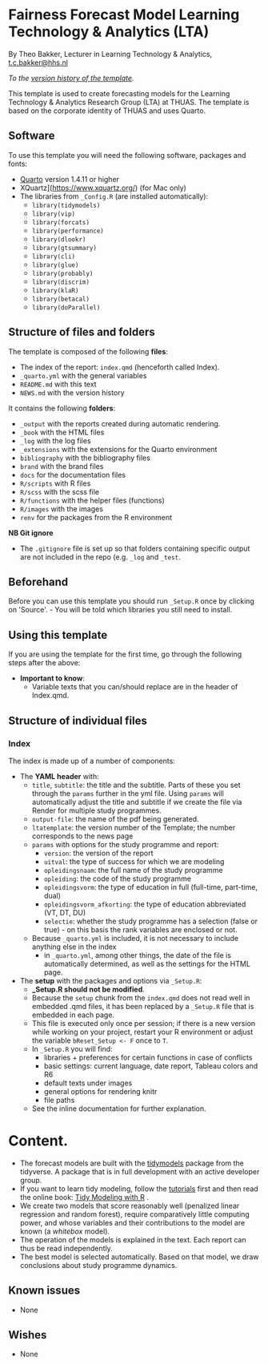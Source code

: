 # Fairness Forecast Model Learning Technology & Analytics (LTA)

By Theo Bakker, Lecturer in Learning Technology & Analytics, t.c.bakker@hhs.nl

*To the [version history of the template](NEWS.md).*

This template is used to create forecasting models for the Learning Technology & Analytics Research Group (LTA) at THUAS. The template is based on the corporate identity of THUAS and uses Quarto.

## Software

To use this template you will need the following software, packages and fonts:

- [Quarto](https://quarto.org/docs/get-started/) version 1.4.11 or higher
- XQuartz](https://www.xquartz.org/) (for Mac only)
- The libraries from `_Config.R` (are installed automatically):
    - `library(tidymodels)`
    - `library(vip)`
    - `library(forcats)`
    - `library(performance)`
    - `library(dlookr)`
    - `library(gtsummary)`
    - `library(cli)`
    - `library(glue)`
    - `library(probably)`
    - `library(discrim)`
    - `library(klaR)`
    - `library(betacal)`
    - `library(doParallel)`

## Structure of files and folders

The template is composed of the following **files**:

- The index of the report: `index.qmd` (henceforth called Index).
- `_quarto.yml` with the general variables
- `README.md` with this text
- `NEWS.md` with the version history

It contains the following **folders**:

- `_output` with the reports created during automatic rendering.
- `_book` with the HTML files
- `_log` with the log files
- `_extensions` with the extensions for the Quarto environment
- `bibliography` with the bibliography files
- `brand` with the brand files
- `docs` for the documentation files
- `R/scripts` with R files
- `R/scss` with the scss file
- `R/functions` with the helper files (functions)
- `R/images` with the images
- `renv` for the packages from the R environment

**NB Git ignore**

- The `.gitignore` file is set up so that folders containing specific output are not included in the repo (e.g. `_log` and `_test`.

## Beforehand

Before you can use this template you should run `_Setup.R` once by clicking on 'Source'. - You will be told which libraries you still need to install.

## Using this template

If you are using the template for the first time, go through the following steps after the above:

- **Important to know**:
    - Variable texts that you can/should replace are in the header of Index.qmd.

## Structure of individual files

### Index

The index is made up of a number of components:

- The **YAML header** with:
    - `title`, `subtitle`: the title and the subtitle. Parts of these you set through the `params` further in the yml file. Using `params` will automatically adjust the title and subtitle if we create the file via Render for multiple study programmes.
    - `output-file`: the name of the pdf being generated.
    - `ltatemplate`: the version number of the Template; the number corresponds to the news page
    - `params` with options for the study programme and report:
        - `version`: the version of the report
        - `uitval`: the type of success for which we are modeling
        - `opleidingsnaam`: the full name of the study programme
        - `opleiding`: the code of the study programme
        - `opleidingsvorm`: the type of education in full (full-time, part-time, dual)
        - `opleidingsvorm_afkorting`: the type of education abbreviated (VT, DT, DU)
        - `selectie`: whether the study programme has a selection (false or true) - on this basis the rank variables are enclosed or not.
    - Because `_quarto.yml` is included, it is not necessary to include anything else in the index
        - in `_quarto.yml`, among other things, the date of the file is automatically determined, as well as the settings for the HTML page.
- The **setup** with the packages and options via `_Setup.R`:
    - **_Setup.R should not be modified**.
    - Because the `setup` chunk from the `index.qmd` does not read well in embedded .qmd files, it has been replaced by a `_Setup.R` file that is embedded in each page.
    - This file is executed only once per session; if there is a new version while working on your project, restart your R environment or adjust the variable `bReset_Setup <- F` once to `T`.
    - In `_Setup.R` you will find:
        - libraries + preferences for certain functions in case of conflicts
        - basic settings: current language, date report, Tableau colors and R6
        - default texts under images
        - general options for rendering knitr
        - file paths
    - See the inline documentation for further explanation.

# Content.

- The forecast models are built with the [tidymodels](https://www.tidymodels.org/) package from the tidyverse. A package that is in full development with an active developer group.
- If you want to learn tidy modeling, follow the [tutorials](https://www.tidymodels.org/start/) first and then read the online book: [Tidy Modeling with R](https://www.tmwr.org/) .
- We create two models that score reasonably well (penalized linear regression and random forest), require comparatively little computing power, and whose variables and their contributions to the model are known (a *whitebox* model).
- The operation of the models is explained in the text. Each report can thus be read independently.
- The best model is selected automatically. Based on that model, we draw conclusions about study programme dynamics.

## Known issues

- None

## Wishes

- None
